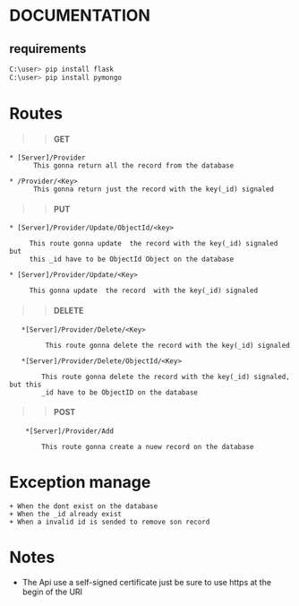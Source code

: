 # DOCUMENTATION #

## requirements ##

	 
```sh
C:\user> pip install flask
C:\user> pip install pymongo
```

# Routes #


 >> ####  GET ####
    * [Server]/Provider
          This gonna return all the record from the database

    * /Provider/<Key>
          This gonna return just the record with the key(_id) signaled 

 >> ####  PUT ####
    * [Server]/Provider/Update/ObjectId/<key>
    
         This route gonna update  the record with the key(_id) signaled but 
         this _id have to be ObjectId Object on the database

    * [Server]/Provider/Update/<Key>
    
         This gonna update  the record  with the key(_id) signaled
    
>> #### DELETE ####
       *[Server]/Provider/Delete/<Key>
        
             This route gonna delete the record with the key(_id) signaled
             
       *[Server]/Provider/Delete/ObjectId/<Key>
        
            This route gonna delete the record with the key(_id) signaled, but this 
            _id have to be ObjectID on the database
            
>> #### POST ####
        *[Server]/Provider/Add
        
            This route gonna create a nuew record on the database
            
            
# Exception manage

    + When the dont exist on the database
    + When the _id already exist
    + When a invalid id is sended to remove son record
    
# Notes #

+ The Api use a self-signed certificate just be sure to use https at the begin of the URI



